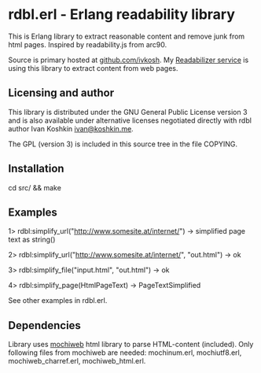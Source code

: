 rdbl.erl - Erlang readability library 
=====================================

This is Erlang library to extract reasonable content and remove junk from html pages. 
Inspired by readability.js from arc90.

Source is primary hosted at [github.com/ivkosh](https://github.com/ivkosh/rdbl).
My [Readabilizer service](http://rdbl.koshkin.me/) is using this library to extract content from web pages.

Licensing and author
--------------------

This library is distributed under the GNU General Public License version 3 and is also available 
under alternative licenses negotiated directly with rdbl author Ivan Koshkin <ivan@koshkin.me>. 

The GPL (version 3) is included in this source tree in the file COPYING.

Installation
------------
cd src/ && make

Examples
--------

1> rdbl:simplify_url("http://www.somesite.at/internet/") -> simplified page text as string()

2> rdbl:simplify_url("http://www.somesite.at/internet/", "out.html") -> ok

3> rdbl:simplify_file("input.html", "out.html") -> ok

4> rdbl:simplify_page(HtmlPageText) -> PageTextSimplified

See other examples in rdbl.erl.

Dependencies
------------
Library uses [mochiweb](https://github.com/mochi/mochiweb) html library to parse HTML-content (included).
Only following files from mochiweb are needed: mochinum.erl, mochiutf8.erl, mochiweb_charref.erl, mochiweb_html.erl.
